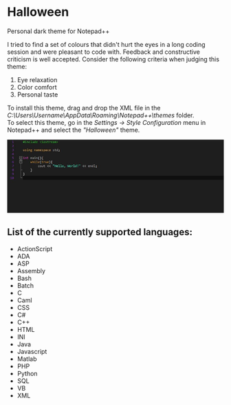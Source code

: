 # Halloween
Personal dark theme for Notepad++

I tried to find a set of colours that didn't hurt the eyes in a long coding session and were pleasant to code with.
Feedback and constructive criticism is well accepted. Consider the following criteria when judging this theme:
1) Eye relaxation
2) Color comfort
3) Personal taste

To install this theme, drag and drop the XML file in the *C:\Users\Username\AppData\Roaming\Notepad++\themes* folder.<br/>
To select this theme,  go in the *Settings -> Style Configuration* menu in Notepad++ and select the *"Halloween"* theme.

![halloweenHW](imgs/halloweenHW.jpg)

## List of the currently supported languages:
- ActionScript
- ADA
- ASP
- Assembly
- Bash
- Batch
- C
- Caml
- CSS
- C#
- C++
- HTML
- INI
- Java
- Javascript
- Matlab
- PHP
- Python
- SQL
- VB
- XML
